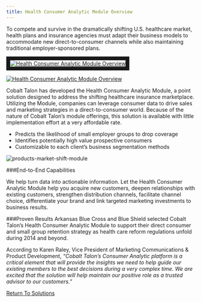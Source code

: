 ```yaml
---
title: Health Consumer Analytic Module Overview
---
```


To compete and survive in the dramatically shifting U.S. healthcare market, health plans and insurance agencies must adapt their business models to accommodate new direct-to-consumer channels while also maintaining traditional employer-sponsored plans.

<a href="http://www.youtube.com/watch?feature=player_embedded&v=7FWsnS-QUPs" target="_blank"><img src="/images/updates_videoplay.jpg" alt="Health Consumer Analytic Module Overview" width=“560” height=“315” border="10" /></a>

[![Health Consumer Analytic Module Overview](/images/updates_videoplay.jpg)](https://youtu.be/7FWsnS-QUPs "Health Consumer Analytic Module Overview")

Cobalt Talon has developed the Health Consumer Analytic Module, a point solution designed to address the shifting healthcare insurance marketplace. Utilizing the Module, companies can leverage consumer data to drive sales and marketing strategies in a direct-to-consumer world. Because of the nature of Cobalt Talon’s module offerings, this solution is available with little implementation effort at a very affordable rate.

* Predicts the likelihood of small employer groups to drop coverage
* Identifies potentially high value prospective consumers
* Customizable to each client’s business segmentation methods


![products-market-shift-module](/images/solutions/consumeranalyticmodule_screenshot.jpg)


###End-to-End Capabilities

We help turn data into actionable information. Let the Health Consumer Analytic Module help you acquire new customers, deepen relationships with existing customers, strengthen distribution channels, facilitate channel choice, differentiate your brand and link targeted marketing investments to business results.

###Proven Results
Arkansas Blue Cross and Blue Shield selected Cobalt Talon’s Health Consumer Analytic Module to support their direct consumer and small group retention strategy as health care reform regulations unfold during 2014 and beyond. 

According to Karen Raley, Vice President of Marketing Communications & Product Development, _“Cobalt Talon’s Consumer Analytic platform is a critical element that will provide the insights we need to help guide our existing members to the best decisions during a very complex time.  We are excited that the solution will help maintain our positive role as a trusted advisor to our customers.”_

<a href="" class="back_one">Return To Solutions</a>
